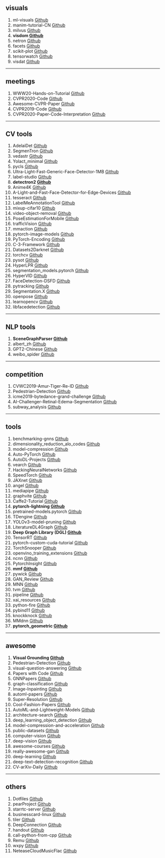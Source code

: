 ## visuals
1. ml-visuals [Github](https://github.com/dair-ai/ml-visuals)
2. manim-tutorial-CN [Github](https://github.com/cai-hust/manim-tutorial-CN)
3. milvus [Github](https://github.com/milvus-io/milvus)
4. **visdom [Github](https://github.com/facebookresearch/visdom)**
5. netron [Github](https://github.com/lutzroeder/netron)
6. facets [Github](https://github.com/PAIR-code/facets)
7. scikit-plot [Github](https://github.com/reiinakano/scikit-plot)
8. tensorwatch [Github](https://github.com/microsoft/tensorwatch)
9. visdat [Github](https://github.com/ropensci/visdat)


---

## meetings
1. WWW20-Hands-on-Tutorial [Github](https://github.com/dglai/WWW20-Hands-on-Tutorial)
2. CVPR2020-Code [Github](https://github.com/amusi/CVPR2020-Code)
3. Awesome-CVPR-Paper [Github](https://github.com/Sophia-11/Awesome-CVPR-Paper)
4. CVPR2019-Code [Github](https://github.com/amusi/CVPR2019-Code)
5. CVPR2020-Paper-Code-Interpretation [Github](https://github.com/extreme-assistant/CVPR2020-Paper-Code-Interpretation)

---

## CV tools
1. AdelaiDet [Github](https://github.com/aim-uofa/AdelaiDet)
2. SegmenTron [Github](https://github.com/LikeLy-Journey/SegmenTron)
3. vedastr [Github](https://github.com/Media-Smart/vedastr)
4. Yolact_minimal [Github](https://github.com/feiyuhuahuo/Yolact_minimal)
5. pycls [Github](https://github.com/facebookresearch/pycls)
6. Ultra-Light-Fast-Generic-Face-Detector-1MB [Github](https://github.com/Linzaer/Ultra-Light-Fast-Generic-Face-Detector-1MB)
7. label-studio [Github](https://github.com/heartexlabs/label-studio)
8. **detectron2 [Github](https://github.com/facebookresearch/detectron2)**
9. Anime4K [Github](https://github.com/bloc97/Anime4K)
10. A-Light-and-Fast-Face-Detector-for-Edge-Devices [Github](https://github.com/YonghaoHe/A-Light-and-Fast-Face-Detector-for-Edge-Devices)
11. tesseract [Github](https://github.com/tesseract-ocr/tesseract)
12. LabelMeAnnotationTool [Github](https://github.com/CSAILVision/LabelMeAnnotationTool)
13. mixup-cifar10 [Github](https://github.com/facebookresearch/mixup-cifar10)
14. video-object-removal [Github](https://github.com/zllrunning/video-object-removal)
15. PoseEstimationForMobile [Github](https://github.com/edvardHua/PoseEstimationForMobile)
16. trafficVision [Github](https://github.com/srohit0/trafficVision)
17. mmaction [Github](https://github.com/open-mmlab/mmaction)
18. pytorch-image-models [Github](https://github.com/rwightman/pytorch-image-models)
19. PyTorch-Encoding [Github](https://github.com/zhanghang1989/PyTorch-Encoding)
20. C-3-Framework [Github](https://github.com/gjy3035/C-3-Framework)
21. Datasets2Darknet [Github](https://github.com/angeligareta/Datasets2Darknet)
22. torchcv [Github](https://github.com/donnyyou/torchcv)
23. pysot [Github](https://github.com/STVIR/pysot)
24. HyperLPR [Github](https://github.com/zeusees/HyperLPR)
25. segmentation_models.pytorch [Github](https://github.com/qubvel/segmentation_models.pytorch)
26. HyperVID [Github](https://github.com/zeusees/HyperVID)
27. FaceDetection-DSFD [Github](https://github.com/Tencent/FaceDetection-DSFD)
28. pytracking [Github](https://github.com/visionml/pytracking)
29. Segmentation.X [Github](https://github.com/wutianyiRosun/Segmentation.X)
30. openpose [Github](https://github.com/CMU-Perceptual-Computing-Lab/openpose)
31. learnopencv [Github](https://github.com/spmallick/learnopencv)
32. libfacedetection [Github](https://github.com/ShiqiYu/libfacedetection)

---

## NLP tools
1. **SceneGraphParser [Github](https://github.com/vacancy/SceneGraphParser)**
2. albert_zh [Github](https://github.com/brightmart/albert_zh)
3. GPT2-Chinese [Github](https://github.com/Morizeyao/GPT2-Chinese)
4. weibo_spider [Github](https://github.com/python3xxx/weibo_spider)

---

## competition
1. CVWC2019-Amur-Tiger-Re-ID [Github](https://github.com/LcenArthas/CVWC2019-Amur-Tiger-Re-ID)
2. Pedestrian-Detection [Github](https://github.com/xingkongliang/Pedestrian-Detection)
3. icme2019-bytedance-grand-challenge  [Github](https://github.com/JiDong-CS/icme2019-bytedance-grand-challenge)
4. AI-Challenger-Retinal-Edema-Segmentation [Github](https://github.com/ShawnBIT/AI-Challenger-Retinal-Edema-Segmentation)
5. subway_analysis [Github](https://github.com/Tobby-star/subway_analysis)

---

## tools
1. benchmarking-gnns [Github](https://github.com/graphdeeplearning/benchmarking-gnns)
2. dimensionality_reduction_alo_codes [Github](https://github.com/heucoder/dimensionality_reduction_alo_codes)
3. model-compression [Github](https://github.com/666DZY666/model-compression)
4. Auto-PyTorch [Github](https://github.com/automl/Auto-PyTorch)
5. AutoDL-Projects [Github](https://github.com/D-X-Y/AutoDL-Projects)
6. vearch [Github](https://github.com/vearch/vearch)
7. HackingNeuralNetworks [Github](https://github.com/Kayzaks/HackingNeuralNetworks)
8. SpeedTorch [Github](https://github.com/Santosh-Gupta/SpeedTorch)
9. JAXnet [Github](https://github.com/JuliusKunze/jaxnet)
10. angel [Github](https://github.com/Angel-ML/angel)
11. mediapipe [Github](https://github.com/google/mediapipe)
12. graphvite [Github](https://github.com/DeepGraphLearning/graphvite)
13. Caffe2-Tutorial [Github](https://github.com/BIGBALLON/Caffe2-Tutorial)
14. **pytorch-lightning [Github](https://github.com/PyTorchLightning/pytorch-lightning)**
15. pretrained-models.pytorch [Github](https://github.com/Cadene/pretrained-models.pytorch)
16. TDengine [Github](https://github.com/taosdata/TDengine)
17. YOLOv3-model-pruning [Github](https://github.com/Lam1360/YOLOv3-model-pruning)
18. LiteratureDL4Graph [Github](https://github.com/DeepGraphLearning/LiteratureDL4Graph)
19. **Deep Graph Library (DGL) [Github](https://github.com/dmlc/dgl)**
20. TensorRT [Github](https://github.com/NVIDIA/TensorRT)
21. pytorch-custom-cuda-tutorial [Github](https://github.com/chrischoy/pytorch-custom-cuda-tutorial)
22. TorchSnooper [Github](https://github.com/zasdfgbnm/TorchSnooper)
23. openvino_training_extensions [Github](https://github.com/opencv/openvino_training_extensions)
24. ncnn [Github](https://github.com/Tencent/ncnn)
25. PytorchInsight [Github](https://github.com/implus/PytorchInsight)
26. **mmf [Github](https://github.com/facebookresearch/mmf)**
27. pywick [Github](https://github.com/achaiah/pywick)
28. GAN_Review [Github](https://github.com/sheqi/GAN_Review)
29. MNN [Github](https://github.com/alibaba/MNN)
30. tvm [Github](https://github.com/pytorch/tvm)
31. pipeline [Github](https://github.com/PipelineAI/pipeline)
32. xai_resources [Github](https://github.com/pbiecek/xai_resources)
33. python-fire [Github](https://github.com/google/python-fire)
34. pybind11 [Github](https://github.com/pybind/pybind11)
35. knockknock [Github](https://github.com/huggingface/knockknock)
36. MMdnn [Github](https://github.com/microsoft/MMdnn)
37. **pytorch_geometric [Github](https://github.com/rusty1s/pytorch_geometric)**

---

## awesome
1. **Visual Grounding [Github](https://github.com/TheShadow29/awesome-grounding)**
2. Pedestrian-Detection [Github](https://github.com/xingkongliang/Pedestrian-Detection)
3. visual-question-answering [Github](https://github.com/jokieleung/awesome-visual-question-answering)
4. Papers with Code [Github](https://github.com/zziz/pwc)
5. GNNPapers [Github](https://github.com/thunlp/GNNPapers)
6. graph-classification [Github](https://github.com/benedekrozemberczki/awesome-graph-classification)
7. Image-Inpainting [Github](https://github.com/1900zyh/Awesome-Image-Inpainting)
8. automl-papers [Github](https://github.com/hibayesian/awesome-automl-papers)
9. Super-Resolution [Github](https://github.com/ChaofWang/Awesome-Super-Resolution)
10. Cool-Fashion-Papers [Github](https://github.com/lzhbrian/Cool-Fashion-Papers)
11. AutoML-and-Lightweight-Models [Github](https://github.com/guan-yuan/awesome-AutoML-and-Lightweight-Models)
12. architecture-search [Github](https://github.com/markdtw/awesome-architecture-search)
13. deep_learning_object_detection [Github](https://github.com/hoya012/deep_learning_object_detection)
14. model-compression-and-acceleration [Github](https://github.com/memoiry/Awesome-model-compression-and-acceleration)
15. public-datasets [Github](https://github.com/awesomedata/awesome-public-datasets)
16. computer-vision [Github](https://github.com/jbhuang0604/awesome-computer-vision)
17. deep-vision [Github](https://github.com/kjw0612/awesome-deep-vision)
18. awesome-courses [Github](https://github.com/prakhar1989/awesome-courses)
19. really-awesome-gan [Github](https://github.com/nightrome/really-awesome-gan)
20. deep-learning [Github](https://github.com/ChristosChristofidis/awesome-deep-learning)
21. deep-text-detection-recognition [Github](https://github.com/hwalsuklee/awesome-deep-text-detection-recognition)
22. CV-arXiv-Daily [Github](https://github.com/zhengzhugithub/CV-arXiv-Daily)

---

## others
1. Dotfiles [Github](https://github.com/spencerwooo/dotfiles)
2. pearProject [Github](https://github.com/a54552239/pearProject)
3. starrtc-server [Github](https://github.com/starrtc/starrtc-server)
4. businesscard-linux [Github](https://github.com/thirtythreeforty/businesscard-linux)
5. tiler [Github](https://github.com/nuno-faria/tiler)
6. DeepConnection [Github](https://github.com/Bribak/DeepConnection)
7. handout [Github](https://github.com/danijar/handout)
8. call-python-from-cpp [Github](https://github.com/wkentaro/call-python-from-cpp)
9. Remu [Github](https://github.com/zenghongtu/Remu)
10. wxpy [Github](https://github.com/youfou/wxpy)
11. NeteaseCloudMusicFlac [Github](https://github.com/YongHaoWu/NeteaseCloudMusicFlac)
